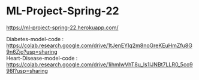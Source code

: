 # ML-Project-Spring-22
https://ml-project-spring-22.herokuapp.com/  
  
Diabetes-model-code : https://colab.research.google.com/drive/1tJenEYIq2m8noGreKEuHmZfu8G9n6Zjo?usp=sharing  
Heart-Disease-model-code : https://colab.research.google.com/drive/1ihmIwVhT8u_ls1lJNBt7LLR0_5co998I?usp=sharing
